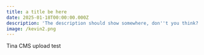```yaml
---
title: a title be here
date: 2025-01-18T00:00:00.000Z
description: 'The description should show somewhere, don''t you think?'
image: /kevin2.png
---
```


Tina CMS upload test
